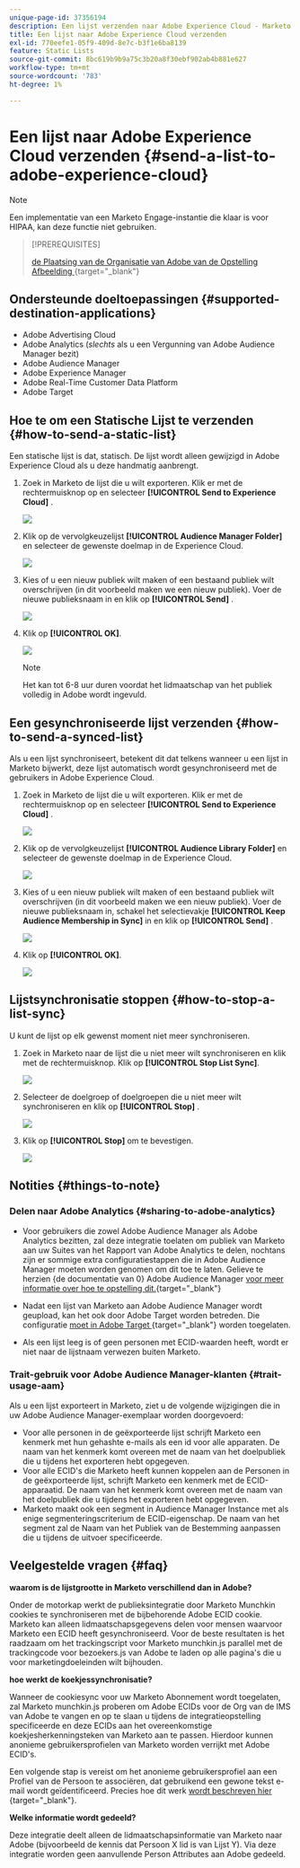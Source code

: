 ```yaml
---
unique-page-id: 37356194
description: Een lijst verzenden naar Adobe Experience Cloud - Marketo Docs - Productdocumentatie
title: Een lijst naar Adobe Experience Cloud verzenden
exl-id: 770eefe1-05f9-409d-8e7c-b3f1e6ba8139
feature: Static Lists
source-git-commit: 8bc619b9b9a75c3b20a8f30ebf902ab4b881e627
workflow-type: tm+mt
source-wordcount: '783'
ht-degree: 1%

---
```


# Een lijst naar Adobe Experience Cloud verzenden {#send-a-list-to-adobe-experience-cloud}

>[!NOTE]
>
>Een implementatie van een Marketo Engage-instantie die klaar is voor HIPAA, kan deze functie niet gebruiken.

>[!PREREQUISITES]
>
>[ de Plaatsing van de Organisatie van Adobe van de Opstelling Afbeelding ](/help/marketo/product-docs/adobe-experience-cloud-integrations/set-up-adobe-organization-mapping.md){target="_blank"}

## Ondersteunde doeltoepassingen {#supported-destination-applications}

* Adobe Advertising Cloud
* Adobe Analytics (_slechts_ als u een Vergunning van Adobe Audience Manager bezit)
* Adobe Audience Manager
* Adobe Experience Manager
* Adobe Real-Time Customer Data Platform
* Adobe Target

## Hoe te om een Statische Lijst te verzenden {#how-to-send-a-static-list}

Een statische lijst is dat, statisch. De lijst wordt alleen gewijzigd in Adobe Experience Cloud als u deze handmatig aanbrengt.

1. Zoek in Marketo de lijst die u wilt exporteren. Klik er met de rechtermuisknop op en selecteer **[!UICONTROL Send to Experience Cloud]** .

   ![](assets/send-a-list-to-adobe-experience-cloud-1.png)

1. Klik op de vervolgkeuzelijst **[!UICONTROL Audience Manager Folder]** en selecteer de gewenste doelmap in de Experience Cloud.

   ![](assets/send-a-list-to-adobe-experience-cloud-2.png)

1. Kies of u een nieuw publiek wilt maken of een bestaand publiek wilt overschrijven (in dit voorbeeld maken we een nieuw publiek). Voer de nieuwe publieksnaam in en klik op **[!UICONTROL Send]** .

   ![](assets/send-a-list-to-adobe-experience-cloud-3.png)

1. Klik op **[!UICONTROL OK]**.

   ![](assets/send-a-list-to-adobe-experience-cloud-4.png)

   >[!NOTE]
   >
   >Het kan tot 6-8 uur duren voordat het lidmaatschap van het publiek volledig in Adobe wordt ingevuld.

## Een gesynchroniseerde lijst verzenden {#how-to-send-a-synced-list}

Als u een lijst synchroniseert, betekent dit dat telkens wanneer u een lijst in Marketo bijwerkt, deze lijst automatisch wordt gesynchroniseerd met de gebruikers in Adobe Experience Cloud.

1. Zoek in Marketo de lijst die u wilt exporteren. Klik er met de rechtermuisknop op en selecteer **[!UICONTROL Send to Experience Cloud]** .

   ![](assets/send-a-list-to-adobe-experience-cloud-5.png)

1. Klik op de vervolgkeuzelijst **[!UICONTROL Audience Library Folder]** en selecteer de gewenste doelmap in de Experience Cloud.

   ![](assets/send-a-list-to-adobe-experience-cloud-6.png)

1. Kies of u een nieuw publiek wilt maken of een bestaand publiek wilt overschrijven (in dit voorbeeld maken we een nieuw publiek). Voer de nieuwe publieksnaam in, schakel het selectievakje **[!UICONTROL Keep Audience Membership in Sync]** in en klik op **[!UICONTROL Send]** .

   ![](assets/send-a-list-to-adobe-experience-cloud-7.png)

1. Klik op **[!UICONTROL OK]**.

   ![](assets/send-a-list-to-adobe-experience-cloud-8.png)

## Lijstsynchronisatie stoppen {#how-to-stop-a-list-sync}

U kunt de lijst op elk gewenst moment niet meer synchroniseren.

1. Zoek in Marketo naar de lijst die u niet meer wilt synchroniseren en klik met de rechtermuisknop. Klik op **[!UICONTROL Stop List Sync]**.

   ![](assets/send-a-list-to-adobe-experience-cloud-9.png)

1. Selecteer de doelgroep of doelgroepen die u niet meer wilt synchroniseren en klik op **[!UICONTROL Stop]** .

   ![](assets/send-a-list-to-adobe-experience-cloud-10.png)

1. Klik op **[!UICONTROL Stop]** om te bevestigen.

   ![](assets/send-a-list-to-adobe-experience-cloud-11.png)

## Notities {#things-to-note}

### Delen naar Adobe Analytics {#sharing-to-adobe-analytics}

* Voor gebruikers die zowel Adobe Audience Manager als Adobe Analytics bezitten, zal deze integratie toelaten om publiek van Marketo aan uw Suites van het Rapport van Adobe Analytics te delen, nochtans zijn er sommige extra configuratiestappen die in Adobe Audience Manager moeten worden genomen om dit toe te laten. Gelieve te herzien {de documentatie van 0} Adobe Audience Manager [ voor meer informatie over hoe te opstelling dit.](https://experienceleague.adobe.com/docs/analytics/integration/audience-analytics/mc-audiences-aam.html){target="_blank"}

* Nadat een lijst van Marketo aan Adobe Audience Manager wordt geupload, kan het ook door Adobe Target worden betreden. Die configuratie [ moet in Adobe Target ](https://experienceleague.adobe.com/en/docs/target/using/integrate/audience-manager-target-integration){target="_blank"} worden toegelaten.

* Als een lijst leeg is of geen personen met ECID-waarden heeft, wordt er niet naar de lijstnaam verwezen buiten Marketo.

### Trait-gebruik voor Adobe Audience Manager-klanten {#trait-usage-aam}

Als u een lijst exporteert in Marketo, ziet u de volgende wijzigingen die in uw Adobe Audience Manager-exemplaar worden doorgevoerd:

* Voor alle personen in de geëxporteerde lijst schrijft Marketo een kenmerk met hun gehashte e-mails als een id voor alle apparaten. De naam van het kenmerk komt overeen met de naam van het doelpubliek die u tijdens het exporteren hebt opgegeven.
* Voor alle ECID&#39;s die Marketo heeft kunnen koppelen aan de Personen in de geëxporteerde lijst, schrijft Marketo een kenmerk met de ECID-apparaatid. De naam van het kenmerk komt overeen met de naam van het doelpubliek die u tijdens het exporteren hebt opgegeven.
* Marketo maakt ook een segment in Audience Manager Instance met als enige segmenteringscriterium de ECID-eigenschap. De naam van het segment zal de Naam van het Publiek van de Bestemming aanpassen die u tijdens de uitvoer specificeerde.

## Veelgestelde vragen {#faq}

**waarom is de lijstgrootte in Marketo verschillend dan in Adobe?**

Onder de motorkap werkt de publieksintegratie door Marketo Munchkin cookies te synchroniseren met de bijbehorende Adobe ECID cookie. Marketo kan alleen lidmaatschapsgegevens delen voor mensen waarvoor Marketo een ECID heeft gesynchroniseerd. Voor de beste resultaten is het raadzaam om het trackingscript voor Marketo munchkin.js parallel met de trackingcode voor bezoekers.js van Adobe te laden op alle pagina&#39;s die u voor marketingdoeleinden wilt bijhouden.

**hoe werkt de koekjessynchronisatie?**

Wanneer de cookiesync voor uw Marketo Abonnement wordt toegelaten, zal Marketo munchkin.js proberen om Adobe ECIDs voor de Org van de IMS van Adobe te vangen en op te slaan u tijdens de integratieopstelling specificeerde en deze ECIDs aan het overeenkomstige koekjesherkenningsteken van Marketo aan te passen. Hierdoor kunnen anonieme gebruikersprofielen van Marketo worden verrijkt met Adobe ECID&#39;s.

Een volgende stap is vereist om het anonieme gebruikersprofiel aan een Profiel van de Persoon te associëren, dat gebruikend een gewone tekst e-mail wordt geïdentificeerd. Precies hoe dit werk [ wordt beschreven hier ](/help/marketo/product-docs/reporting/basic-reporting/report-activity/tracking-anonymous-activity-and-people.md){target="_blank"}.

**Welke informatie wordt gedeeld?**

Deze integratie deelt alleen de lidmaatschapsinformatie van Marketo naar Adobe (bijvoorbeeld de kennis dat Persoon X lid is van Lijst Y). Via deze integratie worden geen aanvullende Person Attributes aan Adobe gedeeld.
